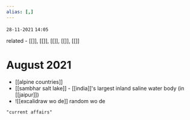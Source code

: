 ```yaml
---
alias: [,]
---
```

`28-11-2021`
`14:05`

related - [[]], [[]], [[]], [[]], [[]]

# August 2021
- [[alpine countries]]
- [[sambhar salt lake]] - [[india]]'s largest inland saline water body (in [[jaipur]])
- ![[excalidraw wo de]] random wo de

```query
"current affairs"
```

